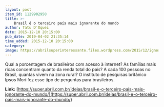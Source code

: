 ```yaml
---
layout: post
item_id: 1129902950
title: >-
    Brasil é o terceiro país mais ignorante do mundo
author: Tatu D'Oquei
date: 2015-12-10 20:15:00
pub_date: 2019-04-02 21:35:14
time_added: 2015-12-10 20:15:00
category: 
image: https://abrilsuperinteressante.files.wordpress.com/2015/12/ignorante-fb.png
---
```


Qual a porcentagem de brasileiros com acesso à internet? As famílias mais ricas concentram quanto da renda total do país? A cada 100 pessoas no Brasil, quantas vivem na zona rural? O instituto de pesquisas britânico Ipsos Mori fez esse tipo de perguntas para brasileiros.

**Link:** [https://super.abril.com.br/ideias/brasil-e-o-terceiro-pais-mais-ignorante-do-mundo/](https://super.abril.com.br/ideias/brasil-e-o-terceiro-pais-mais-ignorante-do-mundo/)

